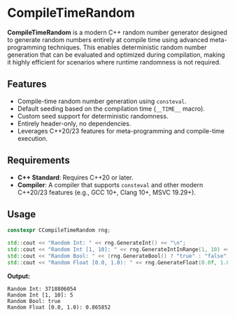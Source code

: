 # CompileTimeRandom

**CompileTimeRandom** is a modern C++ random number generator designed to generate random numbers entirely at compile time using advanced meta-programming techniques. This enables deterministic random number generation that can be evaluated and optimized during compilation, making it highly efficient for scenarios where runtime randomness is not required.

## Features

- Compile-time random number generation using `consteval`.
- Default seeding based on the compilation time (`__TIME__` macro).
- Custom seed support for deterministic randomness.
- Entirely header-only, no dependencies.
- Leverages C++20/23 features for meta-programming and compile-time execution.

## Requirements

- **C++ Standard**: Requires C++20 or later.
- **Compiler**: A compiler that supports `consteval` and other modern C++20/23 features (e.g., GCC 10+, Clang 10+, MSVC 19.29+).

## Usage
```cpp
constexpr CCompileTimeRandom rng;

std::cout << "Random Int: " << rng.GenerateInt() << "\n";
std::cout << "Random Int [1, 10]: " << rng.GenerateIntInRange(1, 10) << "\n";
std::cout << "Random Bool: " << (rng.GenerateBool() ? "true" : "false") << "\n";
std::cout << "Random Float [0.0, 1.0): " << rng.GenerateFloat(0.0f, 1.0f) << "\n";
```
**Output:**
```
Random Int: 3718806054
Random Int [1, 10]: 5
Random Bool: true
Random Float [0.0, 1.0): 0.865852 
```
